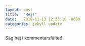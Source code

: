 ```yaml
---
layout: post
title:  "Hej!"
date:   2018-11-13 12:33:10 -0600
categories: jekyll update
---
```

Säg hej i kommentarsfältet!